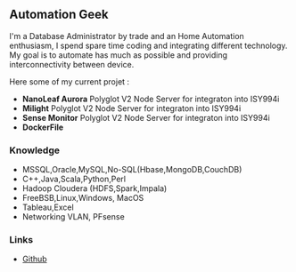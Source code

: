 ## Automation Geek

I'm a Database Administrator by trade and an Home Automation enthusiasm, I spend spare time coding and integrating different technology. My goal is to automate has much as possible and providing interconnectivity between device.

Here some of my current projet :

- **NanoLeaf Aurora** Polyglot V2 Node Server for integraton into ISY994i
- **Milight** Polyglot V2 Node Server for integraton into ISY994i
- **Sense Monitor** Polyglot V2 Node Server for integraton into ISY994i
- **DockerFile**

### Knowledge

- MSSQL,Oracle,MySQL,No-SQL(Hbase,MongoDB,CouchDB)
- C++,Java,Scala,Python,Perl
- Hadoop Cloudera (HDFS,Spark,Impala)
- FreeBSB,Linux,Windows, MacOS
- Tableau,Excel
- Networking VLAN, PFsense

### Links
- [Github](https://github.com/therealmysteryman)
